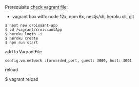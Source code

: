 Prerequisite [check vagrant file](vagrant.md):
* vagrant box with: node 12x, npm 6x, nestjs/cli, heroku cli, git

```
$ nest new croissant-app
$ cd /vagrant/croissantApp
$ heroku login -i
$ heroku create
$ npm run start
```

add to VagrantFile

```
config.vm.network :forwarded_port, guest: 3000, host: 3001
```

reload


$ vagrant reload
```

